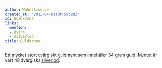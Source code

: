 ```yaml
---
author: Wahnstrom.se
created_at: '2011-04-01T08:59:28Z'
id: Guldkrona
links:
  mention:
  - dvärg
  - silverlod
title: Guldkrona
---
```


Ett mycket stort [dvärgiskt] guldmynt som innehåller 34 gram guld. Myntet är värt 48 dvärgiska
[silverlod].

  [dvärgiskt]: dvärg
  [silverlod]: silverlod